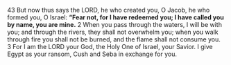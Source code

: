 43 But now thus says the LORD, 
      he who created you, O Jacob, 
      he who formed you, O Israel: 
      **“Fear not, for I have redeemed you; 
      I have called you by name, you are mine.** 
      2 When you pass through the waters, I will be with you; 
      and through the rivers, they shall not overwhelm you; 
      when you walk through fire you shall not be burned, 
      and the flame shall not consume you. 
      3 For I am the LORD your God, 
      the Holy One of Israel, your Savior. 
      I give Egypt as your ransom, 
      Cush and Seba in exchange for you.
